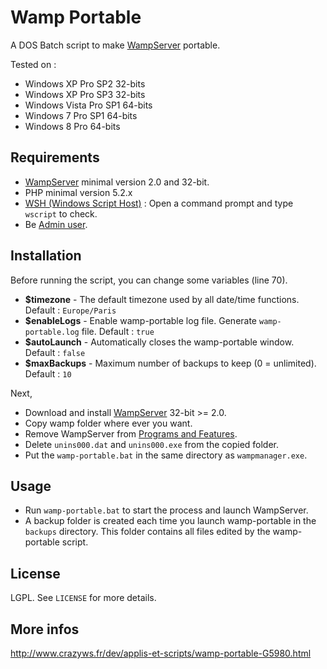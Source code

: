 # Wamp Portable

A DOS Batch script to make [WampServer](http://www.wampserver.com/) portable.

Tested on :
* Windows XP Pro SP2 32-bits
* Windows XP Pro SP3 32-bits
* Windows Vista Pro SP1 64-bits
* Windows 7 Pro SP1 64-bits
* Windows 8 Pro 64-bits

## Requirements

* [WampServer](http://www.wampserver.com/) minimal version 2.0 and 32-bit.
* PHP minimal version 5.2.x
* [WSH (Windows Script Host)](http://support.microsoft.com/kb/232211) : Open a command prompt and type ``wscript`` to check.
* Be [Admin user](http://windows.microsoft.com/en-US/windows7/How-do-I-log-on-as-an-administrator).

## Installation

Before running the script, you can change some variables (line 70).

* **$timezone** - The default timezone used by all date/time functions. Default : ``Europe/Paris``
* **$enableLogs** - Enable wamp-portable log file. Generate ``wamp-portable.log`` file. Default : ``true``
* **$autoLaunch** - Automatically closes the wamp-portable window. Default : ``false``
* **$maxBackups** - Maximum number of backups to keep (0 = unlimited). Default : ``10``

Next,

* Download and install [WampServer](http://www.wampserver.com/) 32-bit >= 2.0.
* Copy wamp folder where ever you want.
* Remove WampServer from [Programs and Features](http://windows.microsoft.com/en-US/windows7/Uninstall-or-change-a-program).
* Delete ``unins000.dat`` and ``unins000.exe`` from the copied folder.
* Put the ``wamp-portable.bat`` in the same directory as ``wampmanager.exe``.

## Usage

* Run ``wamp-portable.bat`` to start the process and launch WampServer.
* A backup folder is created each time you launch wamp-portable in the ``backups`` directory. This folder contains all files edited by the wamp-portable script.

## License

LGPL. See ``LICENSE`` for more details.

## More infos

http://www.crazyws.fr/dev/applis-et-scripts/wamp-portable-G5980.html